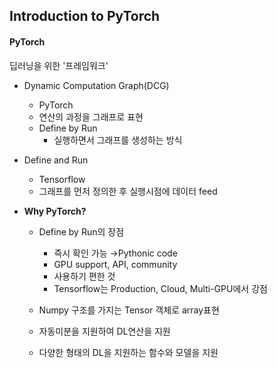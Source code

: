 ## Introduction to PyTorch

#### PyTorch

딥러닝을 위한 '프레임워크'

- Dynamic Computation Graph(DCG)
  - PyTorch
  - 연산의 과정을 그래프로 표현
  - Define by Run
    - 실행하면서 그래프를 생성하는 방식

- Define and Run
  - Tensorflow
  - 그래프를 먼저 정의한 후 실행시점에 데이터 feed

- **Why PyTorch?**
  - Define by Run의 장점

    - 즉시 확인 가능 →Pythonic code
    - GPU support, API, community
    - 사용하기 편한 것
    - Tensorflow는 Production, Cloud, Multi-GPU에서 강점

  - Numpy 구조를 가지는 Tensor 객체로 array표현
  - 자동미분을 지원하여 DL연산을 지원
  - 다양한 형태의 DL을 지원하는 함수와 모델을 지원
